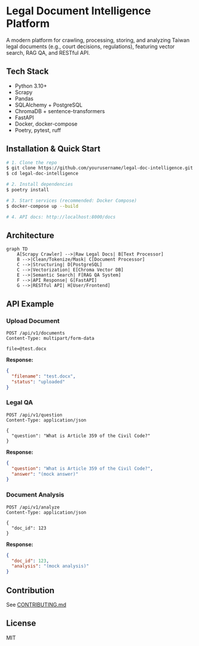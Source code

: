 # Legal Document Intelligence Platform

A modern platform for crawling, processing, storing, and analyzing Taiwan legal documents (e.g., court decisions, regulations), featuring vector search, RAG QA, and RESTful API.

## Tech Stack
- Python 3.10+
- Scrapy
- Pandas
- SQLAlchemy + PostgreSQL
- ChromaDB + sentence-transformers
- FastAPI
- Docker, docker-compose
- Poetry, pytest, ruff

## Installation & Quick Start
```bash
# 1. Clone the repo
$ git clone https://github.com/yourusername/legal-doc-intelligence.git
$ cd legal-doc-intelligence

# 2. Install dependencies
$ poetry install

# 3. Start services (recommended: Docker Compose)
$ docker-compose up --build

# 4. API docs: http://localhost:8000/docs
```

## Architecture

```mermaid
graph TD
    A[Scrapy Crawler] -->|Raw Legal Docs| B[Text Processor]
    B -->|Clean/Tokenize/Mask| C[Document Processor]
    C -->|Structuring| D[PostgreSQL]
    C -->|Vectorization| E[Chroma Vector DB]
    E -->|Semantic Search| F[RAG QA System]
    F -->|API Response| G[FastAPI]
    G -->|RESTful API| H[User/Frontend]
```

## API Example

### Upload Document
```http
POST /api/v1/documents
Content-Type: multipart/form-data

file=@test.docx
```
**Response:**
```json
{
  "filename": "test.docx",
  "status": "uploaded"
}
```

### Legal QA
```http
POST /api/v1/question
Content-Type: application/json

{
  "question": "What is Article 359 of the Civil Code?"
}
```
**Response:**
```json
{
  "question": "What is Article 359 of the Civil Code?",
  "answer": "(mock answer)"
}
```

### Document Analysis
```http
POST /api/v1/analyze
Content-Type: application/json

{
  "doc_id": 123
}
```
**Response:**
```json
{
  "doc_id": 123,
  "analysis": "(mock analysis)"
}
```

## Contribution
See [CONTRIBUTING.md](CONTRIBUTING.md)

## License
MIT 